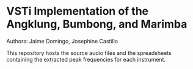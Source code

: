 ﻿# VSTi Implementation of the Angklung, Bumbong, and Marimba

Authors:  Jaime Domingo, Josephine Castillo

This repository hosts the source audio files and the spreadsheets containing the extracted peak frequencies for each instrument.
